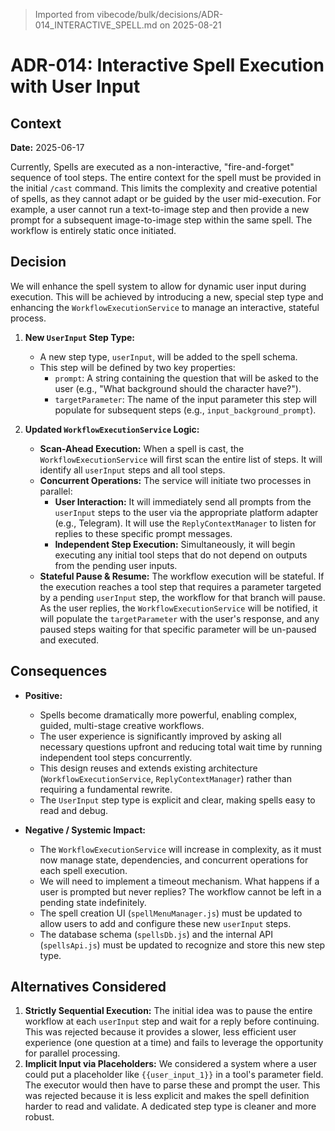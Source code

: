 > Imported from vibecode/bulk/decisions/ADR-014_INTERACTIVE_SPELL.md on 2025-08-21

# ADR-014: Interactive Spell Execution with User Input

## Context
**Date:** 2025-06-17

Currently, Spells are executed as a non-interactive, "fire-and-forget" sequence of tool steps. The entire context for the spell must be provided in the initial `/cast` command. This limits the complexity and creative potential of spells, as they cannot adapt or be guided by the user mid-execution. For example, a user cannot run a text-to-image step and then provide a new prompt for a subsequent image-to-image step within the same spell. The workflow is entirely static once initiated.

## Decision
We will enhance the spell system to allow for dynamic user input during execution. This will be achieved by introducing a new, special step type and enhancing the `WorkflowExecutionService` to manage an interactive, stateful process.

1.  **New `UserInput` Step Type:**
    *   A new step type, `userInput`, will be added to the spell schema.
    *   This step will be defined by two key properties:
        *   `prompt`: A string containing the question that will be asked to the user (e.g., "What background should the character have?").
        *   `targetParameter`: The name of the input parameter this step will populate for subsequent steps (e.g., `input_background_prompt`).

2.  **Updated `WorkflowExecutionService` Logic:**
    *   **Scan-Ahead Execution:** When a spell is cast, the `WorkflowExecutionService` will first scan the entire list of steps. It will identify all `userInput` steps and all tool steps.
    *   **Concurrent Operations:** The service will initiate two processes in parallel:
        *   **User Interaction:** It will immediately send all prompts from the `userInput` steps to the user via the appropriate platform adapter (e.g., Telegram). It will use the `ReplyContextManager` to listen for replies to these specific prompt messages.
        *   **Independent Step Execution:** Simultaneously, it will begin executing any initial tool steps that do not depend on outputs from the pending user inputs.
    *   **Stateful Pause & Resume:** The workflow execution will be stateful. If the execution reaches a tool step that requires a parameter targeted by a pending `userInput` step, the workflow for that branch will pause. As the user replies, the `WorkflowExecutionService` will be notified, it will populate the `targetParameter` with the user's response, and any paused steps waiting for that specific parameter will be un-paused and executed.

## Consequences

*   **Positive:**
    *   Spells become dramatically more powerful, enabling complex, guided, multi-stage creative workflows.
    *   The user experience is significantly improved by asking all necessary questions upfront and reducing total wait time by running independent tool steps concurrently.
    *   This design reuses and extends existing architecture (`WorkflowExecutionService`, `ReplyContextManager`) rather than requiring a fundamental rewrite.
    *   The `UserInput` step type is explicit and clear, making spells easy to read and debug.

*   **Negative / Systemic Impact:**
    *   The `WorkflowExecutionService` will increase in complexity, as it must now manage state, dependencies, and concurrent operations for each spell execution.
    *   We will need to implement a timeout mechanism. What happens if a user is prompted but never replies? The workflow cannot be left in a pending state indefinitely.
    *   The spell creation UI (`spellMenuManager.js`) must be updated to allow users to add and configure these new `userInput` steps.
    *   The database schema (`spellsDb.js`) and the internal API (`spellsApi.js`) must be updated to recognize and store this new step type.

## Alternatives Considered

1.  **Strictly Sequential Execution:** The initial idea was to pause the entire workflow at each `userInput` step and wait for a reply before continuing. This was rejected because it provides a slower, less efficient user experience (one question at a time) and fails to leverage the opportunity for parallel processing.
2.  **Implicit Input via Placeholders:** We considered a system where a user could put a placeholder like `{{user_input_1}}` in a tool's parameter field. The executor would then have to parse these and prompt the user. This was rejected because it is less explicit and makes the spell definition harder to read and validate. A dedicated step type is cleaner and more robust.